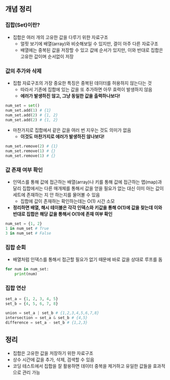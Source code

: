 ## 개념 정리

### 집합(Set)이란?

- 집합은 여러 개의 고유한 값을 다루기 위한 자료구조
    - 얼핏 보기에 배열(array)와 비슷해보일 수 있지만, 결이 아주 다른 자료구조
    - 배열에는 중복된 값을 저장할 수 있고 값에 순서가 있지만, 이와 반대로 집합은 고유한 값이며 순서없이 저장

### 값의 추가와 삭제

- 집합 자료구조의 가장 중요한 특징은 중복된 데이터를 허용하지 않는다는 것
    - 따라서 기존에 집합에 있는 값을 또 추가하면 아무 효력이 발생하지 않음
    - **에러가 발생하진 않고, 그냥 동일한 값을 출력하나보다!**

```python
num_set = set()
num_set.add(1) # {1}
num_set.add(2) # {1, 2}
num_set.add(2) # {1, 2}
```

- 마찬가지로 집합에서 같은 값을 여러 번 지우는 것도 의미가 없음
    - **이것도 마찬가지로 에러가 발생하진 않나보다!**

```python
num_set.remove(2) # {1}
num_set.remove(1) # {}
num_set.remove(1) # {}
```

### 값 존재 여부 확인

- 인덱스를 통해 값에 접근하는 배열(array)나 키를 통해 값에 접근하는 맵(map)과 달리 집합에서는 다른 매개체를 통해서 값을 얻을 필요가 없는 대신 이미 아는 값이 세트에 존재하는 지 안 하는지를 물어볼 수 있음
    - 집합에 값이 존재하는 확인하는데는 O(1) 시간 소모
- **정리하면 배열, 해시 테이블은 각각 인덱스와 키값을 통해 O(1)에 값을 찾는데 이와 반대로 집합은 해당 값을 통해서 O(1)에 존재 여부 확인**

```python
num_set = {1, 2}
1 in num_set # True
3 in num_set # False
```

### 집합 순회

- 배열처럼 인덱스를 통해서 접근할 필요가 없기 때문에 바로 값을 상대로 루프를 돔

```python
for num in num_set:
	print(num)
```

### 집합 연산

```python
set_a = {1, 2, 3, 4, 5}
set_b = {4, 5, 6, 7, 8}

union = set_a | set_b # {1,2,3,4,5,6,7,8}
intersection = set_a & set_b # {4,5}
difference = set_a - set_b # {1,2,3}
```

## 정리

- 집합은 고유한 값을 저장하기 위한 자료구조
- 상수 시간에 값을 추가, 삭제, 검색할 수 있음
- 코딩 테스트에서 집합을 잘 활용하면 데이터 중복을 제거하고 유일한 값들을 효과적으로 관리 가능